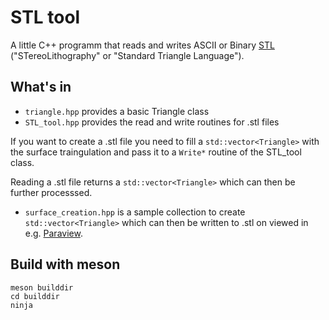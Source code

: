 # STL tool

A little C++ programm that reads and writes ASCII or Binary [STL](https://en.wikipedia.org/wiki/STL_(file_format)) ("STereoLithography" or "Standard Triangle Language"). 

## What's in

* `triangle.hpp` provides a basic Triangle class
* `STL_tool.hpp` provides the read and write routines for .stl files

If you want to create a .stl file you need to fill a `std::vector<Triangle>` with the surface traingulation and pass it to a `Write*` routine of the STL_tool class.

Reading a .stl file returns a `std::vector<Triangle>` which can then be further processsed.

* `surface_creation.hpp` is a sample collection to create `std::vector<Triangle>` which can then be written to .stl on viewed in e.g. [Paraview](https://www.paraview.org).

## Build with meson
```
meson builddir
cd builddir
ninja
```

